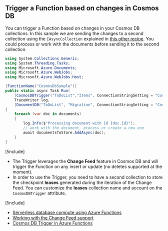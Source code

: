 ## Trigger a Function based on changes in Cosmos DB

You can trigger a Function based on changes in your Cosmos DB collections. In this sample we are sending the changes to a second collection using the `IAsyncCollection` explained in [this other recipe](./cosmos-db-outputcollector). You could process or work with the documents before sending it to the second collection.

```csharp
using System.Collections.Generic;
using System.Threading.Tasks;
using Microsoft.Azure.Documents;
using Microsoft.Azure.WebJobs;
using Microsoft.Azure.WebJobs.Host;

[FunctionName("CosmosDbSample")]
public static async Task Run(
    [CosmosDBTrigger("ToDoList","Items", ConnectionStringSetting = "CosmosDB")] IReadOnlyList<Document> documents,
    TraceWriter log,
    [DocumentDB("ToDoList", "Migration", ConnectionStringSetting = "CosmosDB", CreateIfNotExists = true)] IAsyncCollector<Document> documentsToStore)
{
    foreach (var doc in documents)
    {
        log.Info($"Processing document with Id {doc.Id}");
        // work with the document, process or create a new one
        await documentsToStore.AddAsync(doc);
    }
}
```

[!include[](../includes/takeaways-heading.md)]

- The Trigger leverages the **Change Feed** feature in Cosmos DB and will trigger the Function on any insert or update (no deletes supported at the moment).
- In order to use the Trigger, you need to have a second collection to store the checkpoint **leases** generated during the iteration of the Change Feed. You can customize the **leases** collection name and account on the `CosmosDBTrigger` attribute.

[!include[](../includes/read-more-heading.md)]

- [Serverless database compute using Azure Functions](https://docs.microsoft.com/azure/cosmos-db/serverless-computing-database)
- [Working with the Change Feed support](https://docs.microsoft.com/azure/cosmos-db/change-feed)
- [Cosmos DB Trigger in Azure Functions](https://docs.microsoft.com/azure/azure-functions/functions-bindings-cosmosdb#trigger)
